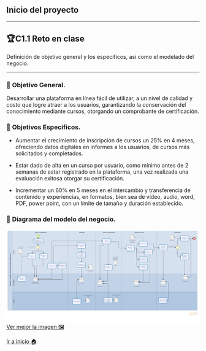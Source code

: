 ## Inicio del proyecto
-----
## 🏆C1.1 Reto en clase
Definición de objetivo general y los especificos, asi como el modelado del negocio.

----
### 📝 **Objetivo General.**
Desarrollar una plataforma en línea fácil de utilizar, a un nivel de calidad y costo que logre atraer a los usuarios, garantizando la conservación del conocimiento mediante cursos, otorgando un comprobante de certificación.


### 📝 **Objetivos Especificos.**
- Aumentar el crecimiento de inscripción de cursos un 25% en 4 meses, ofreciendo datos digitales en informes a los usuarios, de cursos más solicitados y completados. 

- Estar dado de alta en un curso por usuario, como mínimo antes de 2 semanas de estar registrado en la plataforma, una vez realizada una evaluación exitosa otorgar su certificación.

- Incrementar un 60% en 5 meses en el intercambio y transferencia de contenido y experiencias, en formatos, bien sea de vídeo, audio, word, PDF, power point, con un límite de tamaño y duración establecido.

### 📝 **Diagrama del modelo del negocio.**
![](https://github.com/ZazuetaDiana/Analisis-Avanzado-de-Software./blob/main/Imagenes/Modelonegocio.png)
[Ver mejor la imagen  🖼](https://github.com/ZazuetaDiana/Analisis-Avanzado-de-Software./blob/main/Imagenes/Modelonegocio.png)

[Ir a inicio 🏠](https://github.com/ZazuetaDiana/Analisis-Avanzado-de-Software.)
